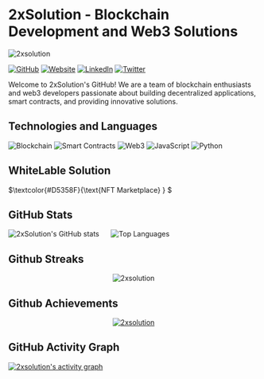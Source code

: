 # 2xSolution - Blockchain Development and Web3 Solutions
<p align="left"> <img src="https://komarev.com/ghpvc/?username=2xsolution&label=Profile%20views&color=D5358F&style=flat&theme=radical" alt="2xsolution" /> </p>

[![GitHub](https://img.shields.io/badge/GitHub-2xsolution-D5358F?logo=github&labelColor=1A1B46)](https://github.com/2xsolution)
[![Website](https://img.shields.io/badge/Website-2xsolution.com-D5358F?logo=google-chrome&labelColor=1A1B46)](https://2xsolution.com)
[![LinkedIn](https://img.shields.io/badge/LinkedIn-2xSolution-D5358F?logo=linkedin&labelColor=1A1B46)](https://www.linkedin.com/company/2xsolution)
[![Twitter](https://img.shields.io/twitter/follow/2xSolution?style=social&labelColor=1A1B46)](https://twitter.com/2xSolution)

Welcome to 2xSolution's GitHub! We are a team of blockchain enthusiasts and web3 developers passionate about building decentralized applications, smart contracts, and providing innovative solutions.

## Technologies and Languages

 ![Blockchain](https://img.shields.io/badge/Blockchain-Expert-D5358F?labelColor=1A1B46)
 ![Smart Contracts](https://img.shields.io/badge/Smart%20Contracts-Solidity-D5358F?labelColor=1A1B46)
 ![Web3](https://img.shields.io/badge/Web3-Advanced-D5358F?labelColor=1A1B46)
 ![JavaScript](https://img.shields.io/badge/JavaScript-Expert-D5358F?labelColor=1A1B46)
 ![Python](https://img.shields.io/badge/Python-Intermediate-D5358F?labelColor=1A1B46)


## WhiteLable Solution

$`\textcolor{#D5358F}{\text{NFT Marketplace}  } `$

## GitHub Stats

![2xSolution's GitHub stats](https://github-readme-stats.vercel.app/api?username=2xsolution&show_icons=true&theme=radical) &nbsp;&nbsp;&nbsp;&nbsp; ![Top Languages](https://github-readme-stats.vercel.app/api/top-langs/?username=2xsolution&layout=compact&theme=radical)

## Github Streaks
<p align="center"><img src="https://github-readme-streak-stats.herokuapp.com/?user=2xsolution&theme=black-ice&hide_border=true&stroke=0000&background=0D1117&ring=e05397&fire=e05397&currStreakLabel=e05397" alt="2xsolution" /></p>

## Github Achievements
<p align="center"> <a href="https://github.com/2xsolution"><img src="https://github-profile-trophy.vercel.app/?username=2xsolution&margin-w=5&theme=radical" alt="2xsolution" /></a> </p>

## GitHub Activity Graph

<!-- https://github.com/ashutosh00710/github-readme-activity-graph -->
<a href="https://github.com/2xsolution/2xsolution"><img alt="2xsolution's activity graph" src="https://github-readme-activity-graph.vercel.app/graph?username=2xsolution&bg_color=0e2239&color=58a6ff&line=114a88&point=58a6ff&hide_border=true" /></a>

<br />

